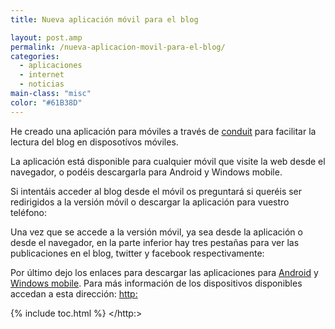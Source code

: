 ```yaml
---
title: Nueva aplicación móvil para el blog

layout: post.amp
permalink: /nueva-aplicacion-movil-para-el-blog/
categories:
  - aplicaciones
  - internet
  - noticias
main-class: "misc"
color: "#61B38D"
---
```

He creado una aplicación para móviles a través de <a target="_blank" href="http://mobile.conduit.com/">conduit</a> para facilitar la lectura del blog en disposotívos móviles.

La aplicación está disponible para cualquier móvil que visite la web desde el navegador, o podéis descargarla para Android y Windows mobile.

Si intentáis acceder al blog desde el móvil os preguntará si queréis ser redirigidos a la versión móvil o descargar la aplicación para vuestro teléfono:

<div class="separator" style="clear: both; text-align: center;">
<a href="https://4.bp.blogspot.com/--YrtXhBWyyY/TuXSGW1jsVI/AAAAAAAAB6Q/qLpuyYADcxo/s1600/SC20111212-110634.png" imageanchor="1" style="margin-left:1em; margin-right:1em"><amp-img on="tap:lightbox1" role="button" tabindex="0" layout="responsive" border="0" height="400" width="240" src="https://4.bp.blogspot.com/--YrtXhBWyyY/TuXSGW1jsVI/AAAAAAAAB6Q/qLpuyYADcxo/s400/SC20111212-110634.png" /></a>
</div>
<!--ad-->

Una vez que se accede a la versión móvil, ya sea desde la aplicación o desde el navegador, en la parte inferior hay tres pestañas para ver las publicaciones en el blog, twitter y facebook respectivamente:

<div class="separator" style="clear: both; text-align: center;">
<a href="https://4.bp.blogspot.com/-lkSIX9lkmTI/TuXSa0Z5VDI/AAAAAAAAB6c/ZH7moqzcr3U/s1600/Screenshot-2.2.png" imageanchor="1" style="margin-left:1em; margin-right:1em"><amp-img on="tap:lightbox1" role="button" tabindex="0" layout="responsive" border="0" height="400" width="243" src="https://4.bp.blogspot.com/-lkSIX9lkmTI/TuXSa0Z5VDI/AAAAAAAAB6c/ZH7moqzcr3U/s400/Screenshot-2.2.png" /></a>
</div>
<div class="separator" style="clear: both; text-align: center;">
<a href="https://2.bp.blogspot.com/-qrBmtP9dInw/TuXSbDi-nAI/AAAAAAAAB6s/qGVL5LiUrAA/s1600/Screenshot-3.2.png" imageanchor="1" style="margin-left:1em; margin-right:1em"><amp-img on="tap:lightbox1" role="button" tabindex="0" layout="responsive" border="0" height="400" width="243" src="https://2.bp.blogspot.com/-qrBmtP9dInw/TuXSbDi-nAI/AAAAAAAAB6s/qGVL5LiUrAA/s400/Screenshot-3.2.png" /></a>
</div>

Por último dejo los enlaces para descargar las aplicaciones para <a target="_blank" href="http://www.megaupload.com/?d=X79OS2UW">Android</a> y <a target="_blank" href="http://www.megaupload.com/?d=3KQSICFF">Windows mobile</a>. Para más información de los dispositivos disponibles accedan a esta dirección: <http:>



{% include toc.html %}
</http:>
